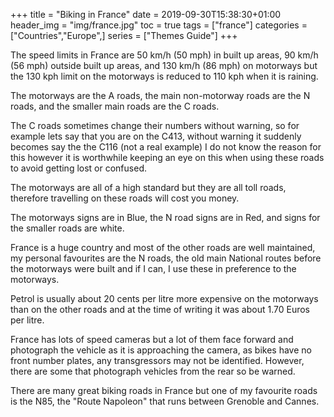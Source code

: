+++
title = "Biking in France"
date = 2019-09-30T15:38:30+01:00
header_img = "img/france.jpg"
toc = true
tags = ["france"]
categories = ["Countries","Europe",]
series = ["Themes Guide"]
+++

The speed limits in France are 50 km/h (50 mph) in built up areas, 90 km/h (56 mph) outside built up areas, and 130 km/h (86 mph) on motorways but the 130 kph limit on the motorways is reduced to 110 kph when it is raining.

The motorways are the A roads, the main non-motorway roads are the N roads, and the smaller main roads are the C roads.

The C roads sometimes change their numbers without warning, so for example lets say that you are on the C413, without warning it suddenly becomes say the the C116 (not a real example) I do not know the reason for this however it is worthwhile keeping an eye on this when using these roads to avoid getting lost or confused.

The motorways are all of a high standard but they are all toll roads, therefore travelling on these roads will cost you money.

The motorways signs are in Blue, the N road signs are in Red, and signs for the smaller roads are white.

France is a huge country and most of the other roads are well maintained, my personal favourites are the N roads, the old main National routes before the motorways were built and if I can, I use these in preference to the motorways.

Petrol is usually about 20 cents per litre more expensive on the motorways than on the other roads and at the time of writing it was about 1.70 Euros per litre.

France has lots of speed cameras but a lot of them face forward and photograph the vehicle as it is approaching the camera, as bikes have no front number plates, any transgressors may not be identified. However, there are some that photograph vehicles from the rear so be warned.

There are many great biking roads in France but one of my favourite roads is the N85, the "Route Napoleon" that runs between Grenoble and Cannes.
